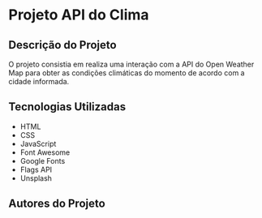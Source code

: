# Projeto API do Clima

## Descrição do Projeto
O projeto consistia em realiza uma interação com a API do Open Weather Map para obter as condições climáticas do momento de acordo com a cidade informada.

## Tecnologias Utilizadas
* HTML
* CSS
* JavaScript
* Font Awesome
* Google Fonts
* Flags API
* Unsplash

## Autores do Projeto
